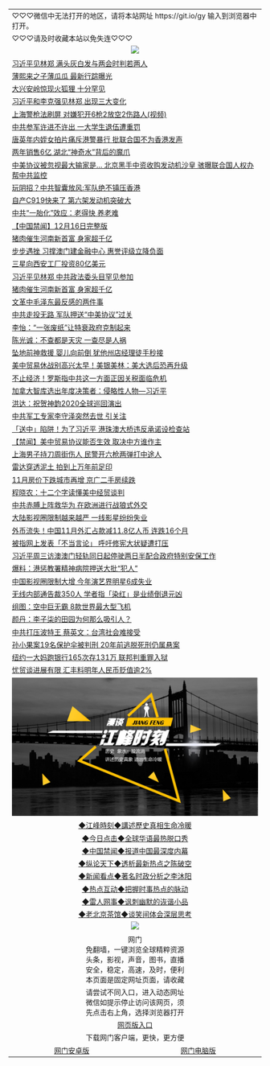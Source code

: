  <table>
<tr>
<td colspan="2" align=left>
♡♡♡微信中无法打开的地区，请将本站网址 https://git.io/gy 输入到浏览器中打开。 
 </td>
</tr>
 <tr>
 <td colspan="2" align=left>
♡♡♡请及时收藏本站以免失连♡♡♡
</td>
 </tr>
  <tr>
    <td colspan="2" align=center><img src="https://cdn.jsdelivr.net/gh/gyoupiodf/im1/%E7%BD%91%E9%97%A8%E6%96%B0%E9%97%BB1.jpg"></td>
 </tr>
<tr><td colspan="2" align="left"><a href="https://xball.casa/oo.aspx?name=c1107670&key=eqxowaguscvmxdgc&from=gy">习近平见林郑 满头灰白发与两会时判若两人</a></td></tr>
<tr><td colspan="2" align="left"><a href="https://xball.casa/oo.aspx?name=c1107623&key=eqxowaguscvmxdgc&from=gy">薄熙来之子薄瓜瓜 最新行踪曝光</a></td></tr>
<tr><td colspan="2" align="left"><a href="https://xball.casa/oo.aspx?name=c1107668&key=eqxowaguscvmxdgc&from=gy">大兴安岭惊现火狐狸 十分罕见</a></td></tr>
<tr><td colspan="2" align="left"><a href="https://xball.casa/oo.aspx?name=c1107642&key=eqxowaguscvmxdgc&from=gy">习近平和李克强见林郑 出现三大变化</a></td></tr>
<tr><td colspan="2" align="left"><a href="https://xball.casa/oo.aspx?name=c1107647&key=eqxowaguscvmxdgc&from=gy">上海警枪法刷屏 对嫌犯开6枪2放空2伤路人(视频)</a></td></tr>
<tr><td colspan="2" align="left"><a href="https://xball.casa/oo.aspx?name=c1107667&key=eqxowaguscvmxdgc&from=gy">中共参军许进不许出 一大学生退伍遭重罚</a></td></tr>
<tr><td colspan="2" align="left"><a href="https://xball.casa/oo.aspx?name=c1107681&key=eqxowaguscvmxdgc&from=gy">唐英年内姪女拍片痛斥港警暴行 批联合国不为香港发声</a></td></tr>
<tr><td colspan="2" align="left"><a href="https://xball.casa/oo.aspx?name=c1107593&key=eqxowaguscvmxdgc&from=gy">两年销售6亿 湖北“神奇水”背后的魔爪</a></td></tr>
<tr><td colspan="2" align="left"><a href="https://xball.casa/oo.aspx?name=c1107611&key=eqxowaguscvmxdgc&from=gy">中美协议被忽视最大输家是… 北京黑手中资收购发动机沙皇 骇曝联合国人权办帮中共监控</a></td></tr>
<tr><td colspan="2" align="left"><a href="https://xball.casa/oo.aspx?name=c1107605&key=eqxowaguscvmxdgc&from=gy">玩阴招？中共智囊放风:军队绝不镇压香港</a></td></tr>
<tr><td colspan="2" align="left"><a href="https://xball.casa/oo.aspx?name=c1107615&key=eqxowaguscvmxdgc&from=gy">自产C919快来了 第六架发动机突破大</a></td></tr>
<tr><td colspan="2" align="left"><a href="https://xball.casa/oo.aspx?name=c1107669&key=eqxowaguscvmxdgc&from=gy">中共“一胎化”效应：老得快 养老难</a></td></tr>
<tr><td colspan="2" align="left"><a href="https://xball.casa/oo.aspx?name=c1107727&key=eqxowaguscvmxdgc&from=gy">【中国禁闻】12月16日完整版</a></td></tr>
<tr><td colspan="2" align="left"><a href="https://xball.casa/oo.aspx?name=c1107580&key=eqxowaguscvmxdgc&from=gy">猪肉催生河南新首富 身家超千亿</a></td></tr>
<tr><td colspan="2" align="left"><a href="https://xball.casa/oo.aspx?name=c1107604&key=eqxowaguscvmxdgc&from=gy">步步遇挫 习撑澳门建金融中心 惠誉评级立降负面</a></td></tr>
<tr><td colspan="2" align="left"><a href="https://xball.casa/oo.aspx?name=c1107772&key=eqxowaguscvmxdgc&from=gy">三星向西安工厂投资80亿美元</a></td></tr>
<tr><td colspan="2" align="left"><a href="https://xball.casa/oo.aspx?name=c1107603&key=eqxowaguscvmxdgc&from=gy">习近平见林郑 中共政法委头目罕见参加</a></td></tr>
<tr><td colspan="2" align="left"><a href="https://xball.casa/oo.aspx?name=c1107673&key=eqxowaguscvmxdgc&from=gy">猪肉催生河南新首富 身家超千亿</a></td></tr>
<tr><td colspan="2" align="left"><a href="https://xball.casa/oo.aspx?name=c1107816&key=eqxowaguscvmxdgc&from=gy">文革中毛泽东最反感的两件事</a></td></tr>
<tr><td colspan="2" align="left"><a href="https://xball.casa/oo.aspx?name=c1107640&key=eqxowaguscvmxdgc&from=gy">中共走投无路 军队押送“中美协议”过关</a></td></tr>
<tr><td colspan="2" align="left"><a href="https://xball.casa/oo.aspx?name=c1107767&key=eqxowaguscvmxdgc&from=gy">李怡：“一张废纸”让特衰政府克制起来</a></td></tr>
<tr><td colspan="2" align="left"><a href="https://xball.casa/oo.aspx?name=c1107768&key=eqxowaguscvmxdgc&from=gy">陈光诚：不查都是天灾 一查尽是人祸</a></td></tr>
<tr><td colspan="2" align="left"><a href="https://xball.casa/oo.aspx?name=c1107678&key=eqxowaguscvmxdgc&from=gy">坠地前神救援 婴儿向前倒 犹他州店经理徒手秒接</a></td></tr>
<tr><td colspan="2" align="left"><a href="https://xball.casa/oo.aspx?name=c1107586&key=eqxowaguscvmxdgc&from=gy">美中贸易休战别高兴太早！美银美林：美大选后恐再升级</a></td></tr>
<tr><td colspan="2" align="left"><a href="https://xball.casa/oo.aspx?name=c1107619&key=eqxowaguscvmxdgc&from=gy">不止经济！罗斯指中共这一方面正因关税面临危机</a></td></tr>
<tr><td colspan="2" align="left"><a href="https://xball.casa/oo.aspx?name=c1107653&key=eqxowaguscvmxdgc&from=gy">加拿大智库选出年度决策者：侵略性人物—习近平</a></td></tr>
<tr><td colspan="2" align="left"><a href="https://xball.casa/oo.aspx?name=c1107726&key=eqxowaguscvmxdgc&from=gy">洪达：祝贺神韵2020全球巡回演出</a></td></tr>
<tr><td colspan="2" align="left"><a href="https://xball.casa/oo.aspx?name=c1107614&key=eqxowaguscvmxdgc&from=gy">中共军工专家李守泽突然去世 引关注</a></td></tr>
<tr><td colspan="2" align="left"><a href="https://xball.casa/oo.aspx?name=c1107597&key=eqxowaguscvmxdgc&from=gy">「送中」陷阱！为了习近平 港珠澳大桥违反承诺设检查站</a></td></tr>
<tr><td colspan="2" align="left"><a href="https://xball.casa/oo.aspx?name=c1107728&key=eqxowaguscvmxdgc&from=gy">【禁闻】美中贸易协议能否生效 取决中方谁作主</a></td></tr>
<tr><td colspan="2" align="left"><a href="https://xball.casa/oo.aspx?name=c1107657&key=eqxowaguscvmxdgc&from=gy">上海男子持刀周街伤人 民警开六枪两弹打中途人</a></td></tr>
<tr><td colspan="2" align="left"><a href="https://xball.casa/oo.aspx?name=c1107635&key=eqxowaguscvmxdgc&from=gy">雷达穿透泥土 拍到上万年前足印</a></td></tr>
<tr><td colspan="2" align="left"><a href="https://xball.casa/oo.aspx?name=c1107643&key=eqxowaguscvmxdgc&from=gy">11月房价下跌城市再增 京广二手房续跌</a></td></tr>
<tr><td colspan="2" align="left"><a href="https://xball.casa/oo.aspx?name=c1107613&key=eqxowaguscvmxdgc&from=gy">程晓农：十二个字读懂美中经贸谈判</a></td></tr>
<tr><td colspan="2" align="left"><a href="https://xball.casa/oo.aspx?name=c1107641&key=eqxowaguscvmxdgc&from=gy">中共赤膊上阵救华为 在欧洲进行战狼式外交</a></td></tr>
<tr><td colspan="2" align="left"><a href="https://xball.casa/oo.aspx?name=c1107779&key=eqxowaguscvmxdgc&from=gy">大陆影视圈限制越来越严 一线影星纷纷失业</a></td></tr>
<tr><td colspan="2" align="left"><a href="https://xball.casa/oo.aspx?name=c1107680&key=eqxowaguscvmxdgc&from=gy">外币流失！中国11月外汇占款减11.8亿人币 连跌16个月</a></td></tr>
<tr><td colspan="2" align="left"><a href="https://xball.casa/oo.aspx?name=c1107655&key=eqxowaguscvmxdgc&from=gy">被指网上发表「不当言论」 呼吁修宪大状疑遭打压</a></td></tr>
<tr><td colspan="2" align="left"><a href="https://xball.casa/oo.aspx?name=c1107677&key=eqxowaguscvmxdgc&from=gy">习近平周三访澳澳门轻轨同日起停驶两日半配合政府特别安保工作</a></td></tr>
<tr><td colspan="2" align="left"><a href="https://xball.casa/oo.aspx?name=c1107665&key=eqxowaguscvmxdgc&from=gy">爆料：港惩教署精神病院押送大批“犯人”</a></td></tr>
<tr><td colspan="2" align="left"><a href="https://xball.casa/oo.aspx?name=c1107637&key=eqxowaguscvmxdgc&from=gy">中国影视圈限制大增 今年演艺界明星6成失业</a></td></tr>
<tr><td colspan="2" align="left"><a href="https://xball.casa/oo.aspx?name=c1107658&key=eqxowaguscvmxdgc&from=gy">无线内部通告裁350人 学者指「染红」是业绩倒退元凶</a></td></tr>
<tr><td colspan="2" align="left"><a href="https://xball.casa/oo.aspx?name=c1107676&key=eqxowaguscvmxdgc&from=gy">组图：空中巨无霸 8款世界最大型飞机</a></td></tr>
<tr><td colspan="2" align="left"><a href="https://xball.casa/oo.aspx?name=c1107625&key=eqxowaguscvmxdgc&from=gy">颜丹：李子柒的田园为何那么吸引人？</a></td></tr>
<tr><td colspan="2" align="left"><a href="https://xball.casa/oo.aspx?name=c1107581&key=eqxowaguscvmxdgc&from=gy">中共打压波特王 蔡英文：台湾社会难接受</a></td></tr>
<tr><td colspan="2" align="left"><a href="https://xball.casa/oo.aspx?name=c1107656&key=eqxowaguscvmxdgc&from=gy">孙小果案19名保护伞被判刑 20年前逃脱死刑仍属悬案</a></td></tr>
<tr><td colspan="2" align="left"><a href="https://xball.casa/oo.aspx?name=c1107810&key=eqxowaguscvmxdgc&from=gy">纽约一大妈跑银行165次存131万 联邦判重罪入狱</a></td></tr>
<tr><td colspan="2" align="left"><a href="https://xball.casa/oo.aspx?name=c1107679&key=eqxowaguscvmxdgc&from=gy">忧贸谈进展有限 汇丰料明年人民币贬值逾2%</a></td></tr>

 <tr>
   <td colspan="2" align=center><img src="https://github.com/gyoupiodf/im1/blob/master/jf-1.jpg"></td>
  </tr>
   <tr>
   <td colspan="2" align=center> 
<a href="https://xball.casa/oo.aspx?name=c922850&key=eqxowaguscvmxdgc&from=gy&tag=9877">◆江峰時刻◆講述歷史真相生命冷暖</a><br/>
    </td>
  </tr>
   <tr>
   <td colspan="2" align=center> 
<a href="https://xball.casa/oo.aspx?name=c816850&key=eqxowaguscvmxdgc&from=gy&tag=9877">◆今日点击◆全球华语最热脱口秀</a><br/>
    </td>
  </tr>
  <tr>
  <td colspan="2" align=center>
<a href="https://xball.casa/oo.aspx?name=c816860&key=eqxowaguscvmxdgc&from=gy&tag=99733110">◆中国禁闻◆报道中国最深度内幕</a><br/>
   </tr>
  <tr>
     <td colspan="2" align=center>
<a href="https://xball.casa/oo.aspx?name=c816855&key=eqxowaguscvmxdgc&from=gy&tag=997110">◆纵论天下◆透析最新热点之陈破空</a><br/>
   </tr>
   <tr>
      <td colspan="2" align=center>
<a href="https://xball.casa/oo.aspx?name=c838308&key=eqxowaguscvmxdgc&from=gy&tag=9973110">◆新闻看点◆著名时政分析之李沐阳</a><br/>
   </tr>
   <tr>
     <td colspan="2" align=center>
<a href="https://xball.casa/oo.aspx?name=c816852&key=eqxowaguscvmxdgc&from=gy&tag=9733110">◆热点互动◆把握时事热点的脉动</a><br/>
   </tr>
   <tr>
      <td colspan="2" align=center>
<a href="https://xball.casa/oo.aspx?name=c816694&key=eqxowaguscvmxdgc&from=gy&tag=93310">◆雷人网事◆讽刺幽默的诙谐小品</a><br/>
   </tr>
   <tr>
    <td colspan="2" align=center>
<a href="https://xball.casa/oo.aspx?name=c816650&key=eqxowaguscvmxdgc&from=gy&tag=9973110">◆老北京茶馆◆谈笑间体会深层思考</a><br/>
   </tr>
 <tr>
    <td colspan="2" align="center"><img src="https://gitlab.com/ogate2/up/raw/master/_/oGate65.jpg"/></td>
  </tr>
  <tr>
    <td colspan="2" align="center">网门<br/>免翻墙，一键浏览全球精粹资源<br/>头条，影视，声音，图书，直播<br/>安全，稳定，高速，及时，便利<br/>本页面是固定网址页面，请收藏</td>
  <tr>
  <tr>
    <td colspan="2" align="center">请尝试不同入口，进入动态网址<br/>微信如提示停止访问该网页，须<br/>先点击右上角，选择浏览器打开</td>
  <tr>
  <tr>
    <td colspan="2" align="center"><a href="https://cdn.statically.io/gh/otiny/up/master/show001.htm">网页版入口</a></td>
  </tr>
  <tr>
    <td colspan="2" align="center">下载网门客户端，更快，更方便</td>
  <tr>
  <tr>
    <td align="center"><a href="https://raw.githubusercontent.com/opipe/up/master/oGatea.apk">网门安卓版</a></td>
    <td align="center"><a href="https://raw.githubusercontent.com/opipe/up/master/oGate.zip">网门电脑版</a></td>
  </tr>
</table>


